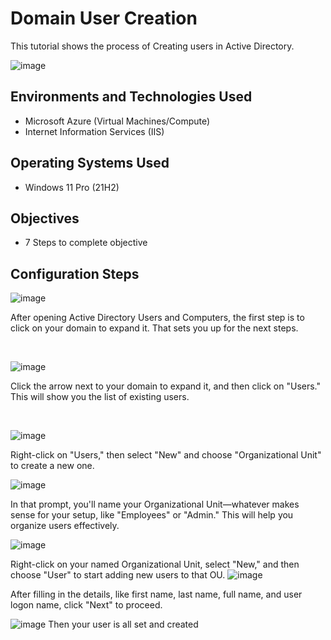 <p align="center">
</p>

<h1>Domain User Creation </h1>
This tutorial shows the process of Creating users in Active Directory.<br />

![image](https://github.com/user-attachments/assets/113eb46e-e468-4549-abf9-13e9d0a4e410)


<h2>Environments and Technologies Used</h2>

- Microsoft Azure (Virtual Machines/Compute)
- Internet Information Services (IIS)

<h2>Operating Systems Used</h2>

- Windows 11 Pro (21H2)

<h2>Objectives</h2>

- 7 Steps to complete objective 

<h2>Configuration Steps</h2>

![image](https://github.com/user-attachments/assets/3e7c1369-2ee8-4036-82fb-080f79dc1506)


</p>
<p>
After opening Active Directory Users and Computers, the first step is to click on your domain to expand it. That sets you up for the next steps.
</p>
<br />

  
![image](https://github.com/user-attachments/assets/ebe68a0c-df7d-4e8b-afae-5b22cdf23c51)


</p>
<p>
Click the arrow next to your domain to expand it, and then click on "Users." This will show you the list of existing users.


</p>
<br />

![image](https://github.com/user-attachments/assets/b763c1e7-7037-4c30-a678-80f15bb70f6e)



</p>
<p>
Right-click on "Users," then select "New" and choose "Organizational Unit" to create a new one.
<br />

![image](https://github.com/user-attachments/assets/488bb170-0dc9-4ef9-b66b-4526ff071754)


In that prompt, you'll name your Organizational Unit—whatever makes sense for your setup, like "Employees" or "Admin." This will help you organize users effectively.

![image](https://github.com/user-attachments/assets/40fb868d-2412-40c6-8c45-bf1ae801f0d6)


Right-click on your named Organizational Unit, select "New," and then choose "User" to start adding new users to that OU.
![image](https://github.com/user-attachments/assets/dcc8e792-5f14-4617-920d-3fe3772ec7d9)


After filling in the details, like first name, last name, full name, and user logon name, click "Next" to proceed.

![image](https://github.com/user-attachments/assets/f1f85a76-9ae7-4912-a72a-ba8f12b014db)
Then your user is all set and created 

